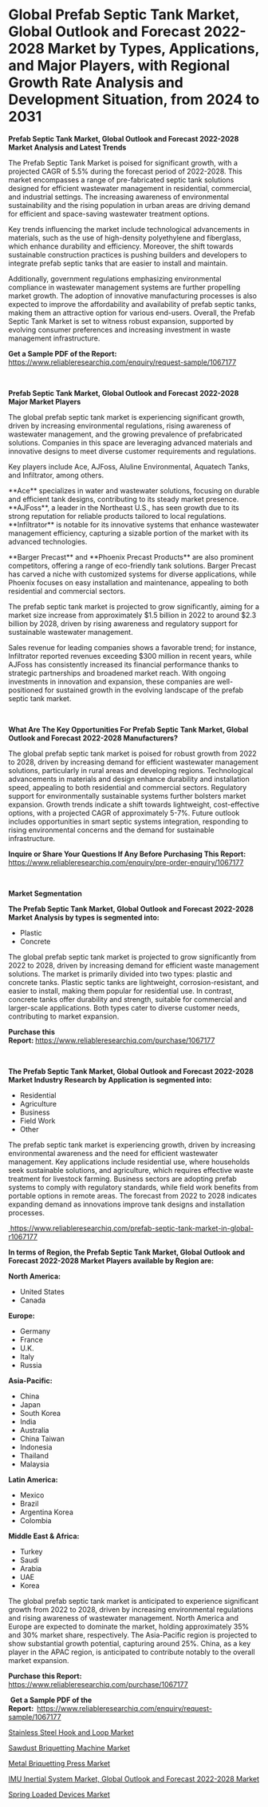 <p><h1>Global Prefab Septic Tank Market, Global Outlook and Forecast 2022-2028 Market by Types, Applications, and Major Players, with Regional Growth Rate Analysis and Development Situation, from 2024 to 2031</h1></p><p><strong>Prefab Septic Tank Market, Global Outlook and Forecast 2022-2028 Market Analysis and Latest Trends</strong></p>
<p><p>The Prefab Septic Tank Market is poised for significant growth, with a projected CAGR of 5.5% during the forecast period of 2022-2028. This market encompasses a range of pre-fabricated septic tank solutions designed for efficient wastewater management in residential, commercial, and industrial settings. The increasing awareness of environmental sustainability and the rising population in urban areas are driving demand for efficient and space-saving wastewater treatment options.</p><p>Key trends influencing the market include technological advancements in materials, such as the use of high-density polyethylene and fiberglass, which enhance durability and efficiency. Moreover, the shift towards sustainable construction practices is pushing builders and developers to integrate prefab septic tanks that are easier to install and maintain.</p><p>Additionally, government regulations emphasizing environmental compliance in wastewater management systems are further propelling market growth. The adoption of innovative manufacturing processes is also expected to improve the affordability and availability of prefab septic tanks, making them an attractive option for various end-users. Overall, the Prefab Septic Tank Market is set to witness robust expansion, supported by evolving consumer preferences and increasing investment in waste management infrastructure.</p></p>
<p><strong>Get a Sample PDF of the Report:&nbsp;</strong> <a href="https://www.reliableresearchiq.com/enquiry/request-sample/1067177">https://www.reliableresearchiq.com/enquiry/request-sample/1067177</a></p>
<p>&nbsp;</p>
<p><strong>Prefab Septic Tank Market, Global Outlook and Forecast 2022-2028 Major Market Players</strong></p>
<p><p>The global prefab septic tank market is experiencing significant growth, driven by increasing environmental regulations, rising awareness of wastewater management, and the growing prevalence of prefabricated solutions. Companies in this space are leveraging advanced materials and innovative designs to meet diverse customer requirements and regulations.</p><p>Key players include Ace, AJFoss, Aluline Environmental, Aquatech Tanks, and Infiltrator, among others. </p><p>**Ace** specializes in water and wastewater solutions, focusing on durable and efficient tank designs, contributing to its steady market presence. **AJFoss**, a leader in the Northeast U.S., has seen growth due to its strong reputation for reliable products tailored to local regulations. **Infiltrator** is notable for its innovative systems that enhance wastewater management efficiency, capturing a sizable portion of the market with its advanced technologies.</p><p>**Barger Precast** and **Phoenix Precast Products** are also prominent competitors, offering a range of eco-friendly tank solutions. Barger Precast has carved a niche with customized systems for diverse applications, while Phoenix focuses on easy installation and maintenance, appealing to both residential and commercial sectors.</p><p>The prefab septic tank market is projected to grow significantly, aiming for a market size increase from approximately $1.5 billion in 2022 to around $2.3 billion by 2028, driven by rising awareness and regulatory support for sustainable wastewater management.</p><p>Sales revenue for leading companies shows a favorable trend; for instance, Infiltrator reported revenues exceeding $300 million in recent years, while AJFoss has consistently increased its financial performance thanks to strategic partnerships and broadened market reach. With ongoing investments in innovation and expansion, these companies are well-positioned for sustained growth in the evolving landscape of the prefab septic tank market.</p></p>
<p>&nbsp;</p>
<p><strong>What Are The Key Opportunities For Prefab Septic Tank Market, Global Outlook and Forecast 2022-2028 Manufacturers?</strong></p>
<p><p>The global prefab septic tank market is poised for robust growth from 2022 to 2028, driven by increasing demand for efficient wastewater management solutions, particularly in rural areas and developing regions. Technological advancements in materials and design enhance durability and installation speed, appealing to both residential and commercial sectors. Regulatory support for environmentally sustainable systems further bolsters market expansion. Growth trends indicate a shift towards lightweight, cost-effective options, with a projected CAGR of approximately 5-7%. Future outlook includes opportunities in smart septic systems integration, responding to rising environmental concerns and the demand for sustainable infrastructure.</p></p>
<p><strong>Inquire or Share Your Questions If Any Before Purchasing This Report:</strong> <a href="https://www.reliableresearchiq.com/enquiry/pre-order-enquiry/1067177">https://www.reliableresearchiq.com/enquiry/pre-order-enquiry/1067177</a></p>
<p>&nbsp;</p>
<p><strong>Market Segmentation</strong></p>
<p><strong>The Prefab Septic Tank Market, Global Outlook and Forecast 2022-2028 Market Analysis by types is segmented into:</strong></p>
<p><ul><li>Plastic</li><li>Concrete</li></ul></p>
<p><p>The global prefab septic tank market is projected to grow significantly from 2022 to 2028, driven by increasing demand for efficient waste management solutions. The market is primarily divided into two types: plastic and concrete tanks. Plastic septic tanks are lightweight, corrosion-resistant, and easier to install, making them popular for residential use. In contrast, concrete tanks offer durability and strength, suitable for commercial and larger-scale applications. Both types cater to diverse customer needs, contributing to market expansion.</p></p>
<p><strong>Purchase this Report:&nbsp;</strong><a href="https://www.reliableresearchiq.com/purchase/1067177">https://www.reliableresearchiq.com/purchase/1067177</a></p>
<p>&nbsp;</p>
<p><strong>The Prefab Septic Tank Market, Global Outlook and Forecast 2022-2028 Market Industry Research by Application is segmented into:</strong></p>
<p><ul><li>Residential</li><li>Agriculture</li><li>Business</li><li>Field Work</li><li>Other</li></ul></p>
<p><p>The prefab septic tank market is experiencing growth, driven by increasing environmental awareness and the need for efficient wastewater management. Key applications include residential use, where households seek sustainable solutions, and agriculture, which requires effective waste treatment for livestock farming. Business sectors are adopting prefab systems to comply with regulatory standards, while field work benefits from portable options in remote areas. The forecast from 2022 to 2028 indicates expanding demand as innovations improve tank designs and installation processes.</p></p>
<p><a href="https://www.reliableresearchiq.com/prefab-septic-tank-market-in-global-r1067177">&nbsp;https://www.reliableresearchiq.com/prefab-septic-tank-market-in-global-r1067177</a></p>
<p><strong>In terms of Region, the Prefab Septic Tank Market, Global Outlook and Forecast 2022-2028 Market Players available by Region are:</strong></p>
<p>
    <p> <strong> North America: </strong>
        <ul>
            <li>United States</li>
            <li>Canada</li>
        </ul>
        </p> 
    <p> <strong> Europe: </strong>
        <ul>
            <li>Germany</li>
            <li>France</li>
            <li>U.K.</li>
            <li>Italy</li>
            <li>Russia</li>
        </ul>
        </p> 
    <p> <strong> Asia-Pacific: </strong>
        <ul>
            <li>China</li>
            <li>Japan</li>
            <li>South Korea</li>
            <li>India</li>
            <li>Australia</li>
            <li>China Taiwan</li>
            <li>Indonesia</li>
            <li>Thailand</li>
            <li>Malaysia</li>
        </ul>
        </p> 
    <p> <strong> Latin America: </strong>
        <ul>
            <li>Mexico</li>
            <li>Brazil</li>
            <li>Argentina Korea</li>
            <li>Colombia</li>
        </ul>
        </p> 
    <p> <strong> Middle East & Africa: </strong>
        <ul>
            <li>Turkey</li>
            <li>Saudi</li>
            <li>Arabia</li>
            <li>UAE</li>
            <li>Korea</li>
        </ul>
    </p>
    </p>
<p><p>The global prefab septic tank market is anticipated to experience significant growth from 2022 to 2028, driven by increasing environmental regulations and rising awareness of wastewater management. North America and Europe are expected to dominate the market, holding approximately 35% and 30% market share, respectively. The Asia-Pacific region is projected to show substantial growth potential, capturing around 25%. China, as a key player in the APAC region, is anticipated to contribute notably to the overall market expansion.</p></p>
<p><strong>Purchase this Report: </strong><a href="https://www.reliableresearchiq.com/purchase/1067177">https://www.reliableresearchiq.com/purchase/1067177</a></p>
<p>&nbsp;<strong>Get a Sample PDF of the Report:&nbsp;&nbsp;</strong><a href="https://www.reliableresearchiq.com/enquiry/request-sample/1067177">https://www.reliableresearchiq.com/enquiry/request-sample/1067177</a></p>
<p><strong></strong></p>
<p><p><a href="https://www.linkedin.com/pulse/exploring-stainless-steel-hook-loop-market-dynamics-revenue-ayype?trackingId=eS%2B2RGCwQcierDu%2BnwENRA%3D%3D">Stainless Steel Hook and Loop Market</a></p><p><a href="https://www.linkedin.com/pulse/booming-sawdust-briquetting-machine-market-sector-analysis-5ky6e?trackingId=PUd7OyVBRK%2BZ1rj42f%2FRdA%3D%3D">Sawdust Briquetting Machine Market</a></p><p><a href="https://www.linkedin.com/pulse/global-metal-briquetting-press-market-sector-types-applications-player-db7ae?trackingId=v2vmvyfbRVaihncA2rxvkA%3D%3D">Metal Briquetting Press Market</a></p><p><a href="https://github.com/hrhzhypq19/Market-Research-Report-List-1/blob/main/imu-inertial-system-market-global-outlook-and-forecast-2022-2028-market.md">IMU Inertial System Market, Global Outlook and Forecast 2022-2028 Market</a></p><p><a href="https://www.linkedin.com/pulse/spring-loaded-devices-market-trends-focusing-insight-forecast-y6vje?trackingId=OyIrv6AQRgyj9IG9emiSmw%3D%3D">Spring Loaded Devices Market</a></p></p>